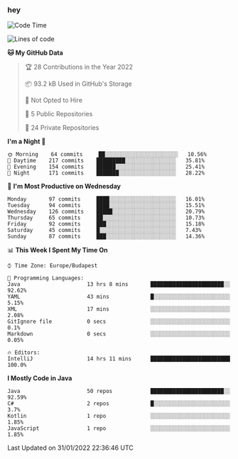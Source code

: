 ### hey

<!--START_SECTION:waka-->
![Code Time](http://img.shields.io/badge/Code%20Time-508%20hrs%2026%20mins-blue)

![Lines of code](https://img.shields.io/badge/From%20Hello%20World%20I%27ve%20Written-440%20Thousand%20lines%20of%20code-blue)

**🐱 My GitHub Data** 

> 🏆 28 Contributions in the Year 2022
 > 
> 📦 93.2 kB Used in GitHub's Storage 
 > 
> 🚫 Not Opted to Hire
 > 
> 📜 5 Public Repositories 
 > 
> 🔑 24 Private Repositories  
 > 
**I'm a Night 🦉** 

```text
🌞 Morning    64 commits     ██░░░░░░░░░░░░░░░░░░░░░░░   10.56% 
🌆 Daytime    217 commits    █████████░░░░░░░░░░░░░░░░   35.81% 
🌃 Evening    154 commits    ██████░░░░░░░░░░░░░░░░░░░   25.41% 
🌙 Night      171 commits    ███████░░░░░░░░░░░░░░░░░░   28.22%

```
📅 **I'm Most Productive on Wednesday** 

```text
Monday       97 commits     ████░░░░░░░░░░░░░░░░░░░░░   16.01% 
Tuesday      94 commits     ████░░░░░░░░░░░░░░░░░░░░░   15.51% 
Wednesday    126 commits    █████░░░░░░░░░░░░░░░░░░░░   20.79% 
Thursday     65 commits     ██░░░░░░░░░░░░░░░░░░░░░░░   10.73% 
Friday       92 commits     ███░░░░░░░░░░░░░░░░░░░░░░   15.18% 
Saturday     45 commits     █░░░░░░░░░░░░░░░░░░░░░░░░   7.43% 
Sunday       87 commits     ███░░░░░░░░░░░░░░░░░░░░░░   14.36%

```


📊 **This Week I Spent My Time On** 

```text
⌚︎ Time Zone: Europe/Budapest

💬 Programming Languages: 
Java                     13 hrs 8 mins       ███████████████████████░░   92.62% 
YAML                     43 mins             █░░░░░░░░░░░░░░░░░░░░░░░░   5.15% 
XML                      17 mins             ░░░░░░░░░░░░░░░░░░░░░░░░░   2.08% 
GitIgnore file           0 secs              ░░░░░░░░░░░░░░░░░░░░░░░░░   0.1% 
Markdown                 0 secs              ░░░░░░░░░░░░░░░░░░░░░░░░░   0.05%

🔥 Editors: 
IntelliJ                 14 hrs 11 mins      █████████████████████████   100.0%

```

**I Mostly Code in Java** 

```text
Java                     50 repos            ███████████████████████░░   92.59% 
C#                       2 repos             █░░░░░░░░░░░░░░░░░░░░░░░░   3.7% 
Kotlin                   1 repo              ░░░░░░░░░░░░░░░░░░░░░░░░░   1.85% 
JavaScript               1 repo              ░░░░░░░░░░░░░░░░░░░░░░░░░   1.85%

```



 Last Updated on 31/01/2022 22:36:46 UTC
<!--END_SECTION:waka-->
